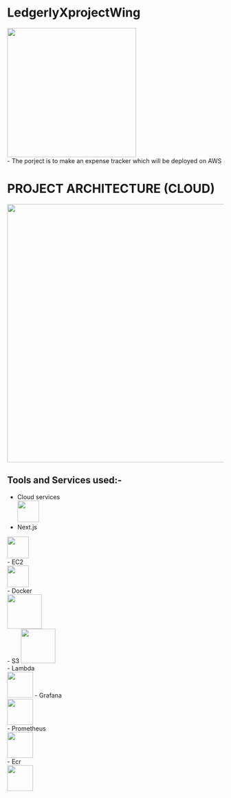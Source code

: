 # LedgerlyXprojectWing

<img src="https://github.com/user-attachments/assets/2ed977a1-f6da-48f6-9412-f8cb5412a8a7" width="300" />

<br>
- The porject is to make an expense tracker which will be deployed on AWS 

# PROJECT ARCHITECTURE (CLOUD)

<img src="https://github.com/user-attachments/assets/373d6857-c452-44d3-90f6-090236fa53bf" width="600" />
<br>

## Tools and Services used:-
- Cloud services<br>
  <img src="https://github.com/user-attachments/assets/2b75fc76-6b25-4717-ac75-84d30f5f1ed9" width="50"  /></a>
  <br>
-  Next.js<br>
<img src="https://github.com/user-attachments/assets/036f645f-03bc-4d17-815a-8ab76aaa4d11" width="50" />
<br>
-  EC2<br>
 <img src="https://github.com/user-attachments/assets/566d9777-a109-43f2-9b51-a7a99e4629e1" width="50" />
 <br>
- Docker<br>
 <img src="https://github.com/user-attachments/assets/a7a38bf8-7fce-458e-8e82-25258863dc8a" width="80" />
 <br>
- S3
  <img src="https://github.com/user-attachments/assets/27b8f3aa-9979-4da4-a298-7bc24cfb8b81" width="80" />
  <br>
- Lambda<br>
   <img src="https://github.com/user-attachments/assets/7de5e288-a3cb-4f31-b768-f7f972d13527" width="60" 
     <br>
- Grafana<br>
<img src="https://github.com/user-attachments/assets/dbd976fe-c588-4e4f-8e33-55cc81ccf598" width="60" />
<br>
- Prometheus<br>
 <img src="https://github.com/user-attachments/assets/5d56e722-c092-435f-90fe-fa7d4c3f4ab3" width="60" />
 <br>
- Ecr<br>
 <img src="https://github.com/user-attachments/assets/329ccd7f-0d30-4b2f-8ae5-c7a0f72feb20" width="60" />

  



 




